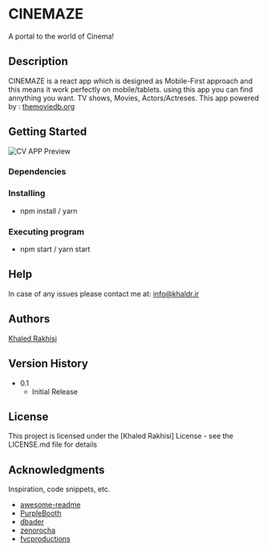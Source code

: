 # CINEMAZE

A portal to the world of Cinema!

## Description

CINEMAZE is a react app which is designed as Mobile-First approach and this means it work perfectly on mobile/tablets. using this app you can find annything you want. TV shows, Movies, Actors/Actreses. This app powered by :
[themoviedb.org](https://api.themoviedb.org)

## Getting Started

![CV APP Preview](https://share.balsamiq.com/c/uMzGrHVH9KUE9xG8wqz46.png)

### Dependencies


### Installing

* npm install / yarn

### Executing program

* npm start / yarn start

## Help

In case of any issues please contact me at: info@khaldr.ir

## Authors

[Khaled Rakhisi](https://www.linkedin.com/in/khaledrakhisi/)

## Version History

* 0.1
    * Initial Release

## License

This project is licensed under the [Khaled Rakhisi] License - see the LICENSE.md file for details

## Acknowledgments

Inspiration, code snippets, etc.
* [awesome-readme](https://github.com/matiassingers/awesome-readme)
* [PurpleBooth](https://gist.github.com/PurpleBooth/109311bb0361f32d87a2)
* [dbader](https://github.com/dbader/readme-template)
* [zenorocha](https://gist.github.com/zenorocha/4526327)
* [fvcproductions](https://gist.github.com/fvcproductions/1bfc2d4aecb01a834b46)